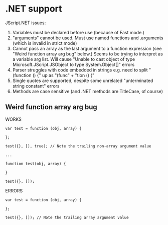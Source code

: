 .NET support
============

JScript.NET issues:
1. Variables must be declared before use (because of Fast mode.)
2. "arguments" cannot be used. Must use named functions and <FunctionName>.arguments (which is invalid in strict mode)
3. Cannot pass an array as the last argument to a function expression (see "Weird function array arg bug" below.)
   Seems to be trying to interpret as a variable arg list.
   Will cause "Unable to cast object of type Microsoft.JScript.JSObject to type System.Object[]" errors
4. Parser struggles with code embedded in strings
   e.g. need to split "(function () {" up as "(func" + "tion () {"
5. Single quotes are supported, despite some unrelated "unterminated string constant" errors
6. Methods are case sensitive (and .NET methods are TitleCase, of course)

Weird function array arg bug
----------------------------

WORKS

    var test = function (obj, array) {

    };

    test({}, [], true); // Note the trailing non-array argument value

    ...

    function test(obj, array) {

    }

    test({}, []);

ERRORS

    var test = function (obj, array) {

    };

    test({}, []); // Note the trailing array argument value
